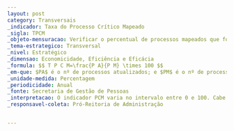 ```yaml
---
layout: post
category: Transversais
_indicador: Taxa do Processo Crítico Mapeado 
_sigla: TPCM
_objeto-mensuracao: Verificar o percentual de processos mapeados que foram atualizados
_tema-estrategico: Transversal
_nivel: Estratégico
_dimensao: Economicidade, Eficiência e Eficácia
_formula: $$ T P C M=\frac{P A}{P M} \times 100 $$
_em-que: $PA$ é o nº de processos atualizados; e $PM$ é o nº de processos mapeados.
_unidade-medida: Percentagem
_periodicidade: Anual
_fonte: Secretaria de Gestão de Pessoas
_interpretacao: O indicador PCM varia no intervalo entre 0 e 100. Cabe salientar que esse índice demonstra a relação entre os processos atualizados e os mapeados. Quanto mais próximo de 100, significa que a instituição está conseguindo deixar os processos mais ágeis e menos burocráticos. 
_responsavel-coleta: Pró-Reitoria de Administração


---
```

